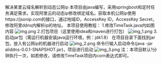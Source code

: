 解决某里云域名解析到动态公网ip 本项目由java编写，采用springboot和定时任务满足需求。实现阿里云的动态ip修改绑定域名。获取本机公网ip使用https://jsonip.com的接口，通过地域ID，AccessKey
ID，AccessKey Secret，修改阿里ddns内解析ip的地址。 本项目使用教程： 1.修改TimeTask.java内如图内容
![img.png](img.png)
2.打包项目（这里使用idea和maven进行打包）
![img_1.png](img_1.png)
3.启动jar包（需运行机器安装java运行环境，例：jdk1.8） 在项目目录下面找到jar包，放入有公网ip的机器进行启动
![img_2.png](img_2.png)
命令行输入启动命令(java -jar aliddns-0.0.1-SNAPSHOT.jar)，项目进行启动
![img_3.png](img_3.png)
注：本项目默认1分钟执行一次，如若修改，请修改TimeTask项目内corn表达式即可。
